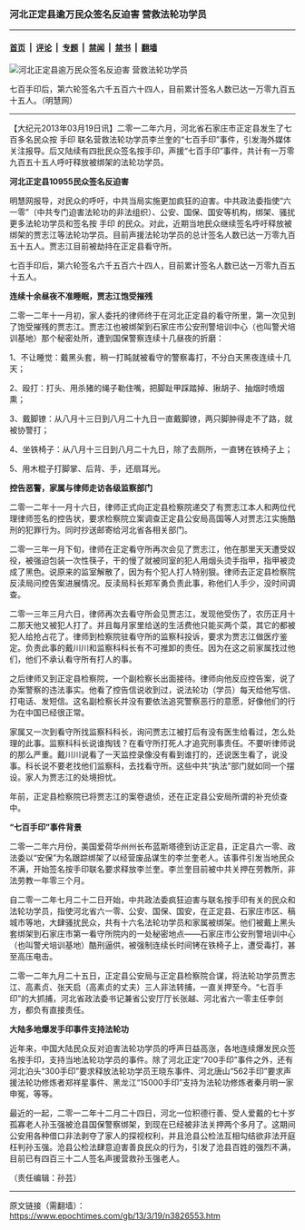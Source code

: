 ### 河北正定县逾万民众签名反迫害 营救法轮功学员

---

#### [首页](../../../..?n3826553) &nbsp;|&nbsp; [评论](../../../../../epoch-comment?n3826553) &nbsp;|&nbsp; [专题](../../../../../epoch-special?n3826553) &nbsp;|&nbsp; [禁闻](../../../../../epoch-news?n3826553) &nbsp;|&nbsp; [禁书](../../../../../books?n3826553) &nbsp;|&nbsp; [翻墙](https://github.com/gfw-breaker/nogfw/blob/master/README.md?n3826553)


<div><img alt="河北正定县逾万民众签名反迫害 营救法轮功学员" class="attachment-djy_600_400 size-djy_600_400 wp-post-image" src="https://i.epochtimes.com/assets/uploads/2013/03/1303191031441657-600x400.jpg"/>
<div class="caption">
 <p>
  七百手印后，第六轮签名六千五百六十四人，目前累计签名人数已达一万零九百五十五人。（明慧网）
 </p>
</div></div><hr/><div class="post_content" id="artbody" itemprop="articleBody">
 <!-- article content begin -->
 <p>
  【大纪元2013年03月19日讯】二零一二年六月，河北省石家庄市正定县发生了七百多名民众按
  <ok href="https://www.epochtimes.com/gb/tag/%E6%89%8B%E5%8D%B0.html">
   手印
  </ok>
  联名营救法轮功学员李兰奎的“七百手印”事件，引发海外媒体关注报导。后又陆续有四批民众签名按手印，声援“七百手印”事件，共计有一万零九百五十五人呼吁释放被绑架的法轮功学员。
 </p>
 <p>
  <b>
   河北正定县10955民众签名反迫害
  </b>
 </p>
 <p>
  明慧网报导，对民众的呼吁，中共当局实施更加疯狂的迫害。中共政法委指使“六一零”（中共专门迫害法轮功的非法组织）、公安、国保、国安等机构，绑架、骚扰更多法轮功学员和签名按
  <ok href="https://www.epochtimes.com/gb/tag/%E6%89%8B%E5%8D%B0.html">
   手印
  </ok>
  的民众。对此，近期当地民众继续签名呼吁释放被绑架的贾志江等法轮功学员。目前声援法轮功学员的总计签名人数已达一万零九百五十五人。贾志江目前被劫持在正定县看守所。
 </p>
 <p>
  七百手印后，第六轮签名六千五百六十四人，目前累计签名人数已达一万零九百五十五人。
 </p>
 <p>
  <b>
   连续十余昼夜不准睡眠，贾志江饱受摧残
  </b>
 </p>
 <p>
  二零一二年十一月初，家人委托的律师终于在河北正定县的看守所里，第一次见到了饱受摧残的贾志江。贾志江也被绑架到石家庄市公安刑警培训中心（也叫警犬培训基地）那个秘密处所，遭到国保警察连续十几昼夜的折磨：
 </p>
 <p>
  1、不让睡觉：戴黑头套，稍一打盹就被看守的警察毒打，不分白天黑夜连续十几天；
 </p>
 <p>
  2、殴打：打头、用杀猪的绳子勒住嘴，把脚趾甲踩踏掉、揪胡子、抽烟时喷烟熏；
 </p>
 <p>
  3、戴脚镣：从八月十三日到八月二十九日一直戴脚镣，两只脚肿得走不了路，就被协警打；
 </p>
 <p>
  4、坐铁椅子：从八月十三日到八月二十九日，除了去厕所，一直铐在铁椅子上；
 </p>
 <p>
  5、用木棍子打脚掌、后背、手，还扇耳光。
 </p>
 <p>
  <b>
   控告恶警，家属与律师走访各级监察部门
  </b>
 </p>
 <p>
  二零一二年十一月十六日，律师正式向正定县检察院递交了有贾志江本人和两位代理律师签名的控告状，要求检察院立案调查正定县公安局高国等人对贾志江实施酷刑的犯罪行为。同时抄送邮寄给河北省各相关部门。
 </p>
 <p>
  二零一三年一月下旬，律师在正定看守所再次会见了贾志江，他在那里天天遭受奴役，被强迫包装一次性筷子，干的慢了就被同室的犯人用烟头烫手指甲，指甲被烫成了黑色。说原来的监室解散了，因为有个犯人打人特别狠。律师去正定县检察院反渎局问控告案进展情况。反渎局科长郑军勇负责此事，称他们人手少，没时间调查。
 </p>
 <p>
  二零一三年三月六日，律师再次去看守所会见贾志江，发现他受伤了，农历正月十二那天他又被犯人打了。并且每月家里给送的生活费他只能买两个菜，其它的都被犯人给抢占花了。律师到检察院驻看守所的监察科投诉，要求为贾志江做医疗鉴定。负责此事的戴川川和监察科科长有不可推卸的责任。因为在这之前家属找过他们，他们不承认看守所有打人的事。
 </p>
 <p>
  之后律师又到正定县检察院，一个副检察长出面接待。律师向他反应控告案，说了办案警察的违法事实。他看了控告信说收到过，说法轮功（学员）每天给他写信、打电话、发短信。这名副检察长并没有要依法追究警察恶行的意愿，好像他们的行为在中国已经很正常。
 </p>
 <p>
  家属又一次到看守所找监察科科长，询问贾志江被打后有没有医生给看过，怎么处理的此事。监察科科长说谁掏钱？在看守所打死人才追究刑事责任。不要听律师说的那么严重。戴川川说看了一天监控录像没有看到谁打的，还说医生看了，说没事。科长说不要老找他们监察科，去找看守所。这些中共“执法”部门就如同一个摆设。家人为贾志江的处境担忧。
 </p>
 <p>
  年前，正定县检察院已将贾志江的案卷退侦，还在正定县公安局所谓的补充侦查中。
 </p>
 <p>
  <b>
   “七百手印”事件背景
  </b>
 </p>
 <p>
  二零一二年六月份，美国爱荷华州州长布蓝斯塔德到访正定县，正定县六一零、政法委以“安保”为名跟踪绑架了以经营废品谋生的李兰奎老人。该事件引发当地民众不满，开始签名按手印联名要求释放李兰奎。李兰奎目前被中共关押在劳教所，非法劳教一年零三个月。
 </p>
 <p>
  自二零一二年七月二十二日开始，中共政法委疯狂迫害与联名按手印有关的民众和法轮功学员，指使河北省六一零、公安、国保、国安，在正定县、石家庄市区、稿城市等地，大肆骚扰民众，共有十六名法轮功学员和家属被绑架。他们被戴上黑头套绑架到石家庄市第一看守所院内的一处秘密地点——石家庄市公安刑警培训中心（也叫警犬培训基地）酷刑逼供，被强制连续长时间铐在铁椅子上，遭受毒打，甚至高压电击。
 </p>
 <p>
  二零一二年九月二十五日，正定县公安局与正定县检察院合谋，将法轮功学员贾志江、高素贞、张天启（高素贞的丈夫）三人非法转捕，一直关押至今。“七百手印”的大抓捕，河北省政法委书记兼省公安厅厅长张越、河北省六一零主任李剑方，都负有直接责任。
 </p>
 <p>
  <b>
   大陆多地爆发手印事件支持法轮功
  </b>
 </p>
 <p>
  近年来，中国大陆民众反对迫害法轮功学员的呼声日益高涨，各地连续爆发民众签名按手印，支持当地法轮功学员的事件。除了河北正定“700手印”事件之外，还有河北泊头“300手印”要求释放法轮功学员王晓东事件、河北唐山“562手印”要求声援法轮功修炼者郑祥星事件、黑龙江“15000手印”支持为法轮功修炼者秦月明一家申冤，等等。
 </p>
 <p>
  最近的一起，二零一二年十二月二十四日，河北一位积德行善、受人爱戴的七十岁孤寡老人孙玉强被沧县国保警察绑架，到现在已经被非法关押两个多月了。这期间公安用各种借口非法剥夺了家人的探视权利，并且沧县公检法互相勾结欲非法开庭枉判孙玉强。沧县公检法肆意迫害善良民众的行为，引发了沧县百姓的强烈不满，目前已有四百三十二人签名声援营救孙玉强老人。
 </p>
 <p>
  （责任编辑：孙芸）
 </p>
 <!-- article content end -->
 <div id="below_article_ad">
 </div>
</div>


---

原文链接（需翻墙）：https://www.epochtimes.com/gb/13/3/19/n3826553.htm
